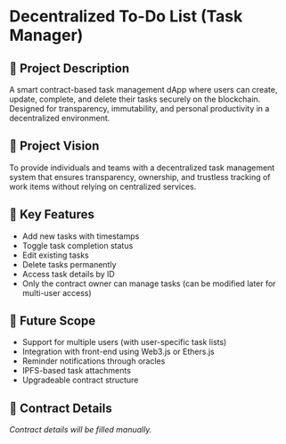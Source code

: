 # Decentralized To-Do List (Task Manager)

## 📝 Project Description
A smart contract-based task management dApp where users can create, update, complete, and delete their tasks securely on the blockchain. Designed for transparency, immutability, and personal productivity in a decentralized environment.

## 🌟 Project Vision
To provide individuals and teams with a decentralized task management system that ensures transparency, ownership, and trustless tracking of work items without relying on centralized services.

## 🔑 Key Features
- Add new tasks with timestamps
- Toggle task completion status
- Edit existing tasks
- Delete tasks permanently
- Access task details by ID
- Only the contract owner can manage tasks (can be modified later for multi-user access)

## 🚀 Future Scope
- Support for multiple users (with user-specific task lists)
- Integration with front-end using Web3.js or Ethers.js
- Reminder notifications through oracles
- IPFS-based task attachments
- Upgradeable contract structure

## 📄 Contract Details
_Contract details will be filled manually._

